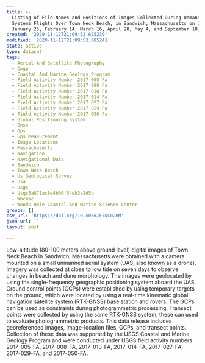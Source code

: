 ```yaml
---
title: >-
  Listing of File Names and Positions of Images Collected During Unmanned Aerial
  Systems Flights Over Town Neck Beach, in Sandwich, Massachusetts on January 9,
  January 25, February 14, March 16, April 28, May 4, and September 18, 2017
created: '2020-11-12T21:09:53.685230'
modified: '2020-11-12T21:09:53.685241'
state: active
type: dataset
tags:
  - Aerial And Satellite Photography
  - Cmgp
  - Coastal And Marine Geology Program
  - Field Activity Number 2017 005 Fa
  - Field Activity Number 2017 008 Fa
  - Field Activity Number 2017 010 Fa
  - Field Activity Number 2017 014 Fa
  - Field Activity Number 2017 027 Fa
  - Field Activity Number 2017 029 Fa
  - Field Activity Number 2017 050 Fa
  - Global Positioning System
  - Gnss
  - Gps
  - Gps Measurement
  - Image Locations
  - Massachusetts
  - Navigation
  - Navigational Data
  - Sandwich
  - Town Neck Beach
  - Us Geological Survey
  - Usa
  - Usgs
  - Usgs5a871ac8e4b00f54eb3a2d5b
  - Whcmsc
  - Woods Hole Coastal And Marine Science Center
groups: []
csv_url: 'https://doi.org/10.5066/F7QC02RM'
json_url: ''
layout: post

---
```

Low-altitude (80-100 meters above ground level) digital images of Town Neck Beach in Sandwich, Massachusetts were obtained with a camera mounted on a small unmanned aerial system (UAS; also known as a drone). Imagery was collected at close to low tide on seven days to observe changes in beach and dune morphology. The images were geolocated by using the single-frequency geographic positioning system aboard the UAS. Ground control points (GCPs) were established by using temporary targets on the ground, which were located by using a real-time kinematic global navigation satellite system (RTK-GNSS) base station and rovers. The GCPs can be used as constraints during photogrammetric processing. Transect points were collected by using the same RTK-GNSS system; these can used to evaluate photogrammetric products. This data release includes georeferenced images, image-location files, GCPs, and transect points. Collection of these data was supported by the USGS Coastal and Marine Geology Program and were conducted under USGS field activity numbers 2017-005-FA, 2017-008-FA, 2017-010-FA, 2017-014-FA, 2017-027-FA, 2017-029-FA, and 2017-050-FA.
